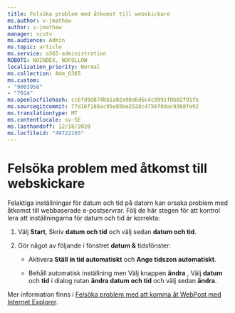 ```yaml
---
title: Felsöka problem med åtkomst till webskickare
ms.author: v-jmathew
author: v-jmathew
manager: scotv
ms.audience: Admin
ms.topic: article
ms.service: o365-administration
ROBOTS: NOINDEX, NOFOLLOW
localization_priority: Normal
ms.collection: Adm_O365
ms.custom:
- "9003958"
- "7014"
ms.openlocfilehash: cc6fd9d874bb1a02a98d6d6c4c9991f0b02f91fb
ms.sourcegitcommit: 77d16f186ac95e85be2528c4756f0dac9368fe92
ms.translationtype: MT
ms.contentlocale: sv-SE
ms.lasthandoff: 12/18/2020
ms.locfileid: "49722165"
---
```

# <a name="troubleshoot-problems-with-accessing-webmail"></a>Felsöka problem med åtkomst till webskickare

Felaktiga inställningar för datum och tid på datorn kan orsaka problem med åtkomst till webbaserade e-postservrar. Följ de här stegen för att kontrol lera att inställningarna för datum och tid är korrekta:

1. Välj **Start**, Skriv **datum och tid** och välj sedan **datum och tid**.
2. Gör något av följande i fönstret **datum &** tidsfönster:

    - Aktivera **Ställ in tid automatiskt** och **Ange tidszon automatiskt**.

    - Behåll automatisk inställning men Välj knappen **ändra** , Välj **datum** och **tid** i dialog rutan **ändra datum och tid** och välj sedan **ändra**.

Mer information finns i [Felsöka problem med att komma åt WebPost med Internet Explorer](https://go.microsoft.com/fwlink/?linkid=2139414).
